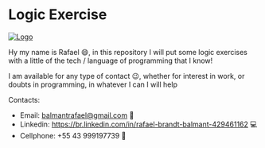 
# Logic Exercise  <a href="https://www.codewars.com/users/b4tut4/">
  <img src="https://www.codewars.com/users/b4tut4/badges/large" alt="Logo" />
</a>

Hy my name is Rafael :smile:, in this repository I will put some logic exercises with a little of the tech / language of programming that I know!

I am available for any type of contact :wink:, whether for interest in work, or doubts in programming, in whatever I can I will help

Contacts:
* Email: balmantrafael@gmail.com :incoming_envelope:
* Linkedin: https://br.linkedin.com/in/rafael-brandt-balmant-429461162 :computer:
* Cellphone: +55 43 999197739 :iphone:
